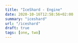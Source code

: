 ```yaml
---
title: "IceShard - Engine"
date: 2020-10-16T12:58:56+02:00
summary: "iceshard"
url: "/iceshard"
draft: true
tags: [one, two]
---
```

